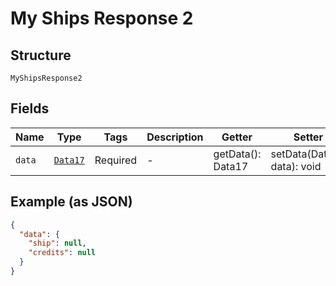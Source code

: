 
# My Ships Response 2

## Structure

`MyShipsResponse2`

## Fields

| Name | Type | Tags | Description | Getter | Setter |
|  --- | --- | --- | --- | --- | --- |
| `data` | [`Data17`](../../doc/models/data-17.md) | Required | - | getData(): Data17 | setData(Data17 data): void |

## Example (as JSON)

```json
{
  "data": {
    "ship": null,
    "credits": null
  }
}
```

